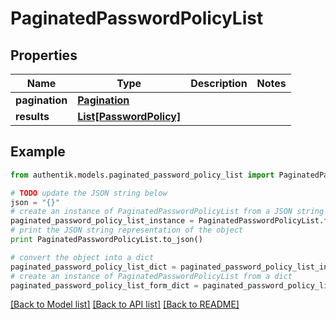 # PaginatedPasswordPolicyList


## Properties
Name | Type | Description | Notes
------------ | ------------- | ------------- | -------------
**pagination** | [**Pagination**](Pagination.md) |  | 
**results** | [**List[PasswordPolicy]**](PasswordPolicy.md) |  | 

## Example

```python
from authentik.models.paginated_password_policy_list import PaginatedPasswordPolicyList

# TODO update the JSON string below
json = "{}"
# create an instance of PaginatedPasswordPolicyList from a JSON string
paginated_password_policy_list_instance = PaginatedPasswordPolicyList.from_json(json)
# print the JSON string representation of the object
print PaginatedPasswordPolicyList.to_json()

# convert the object into a dict
paginated_password_policy_list_dict = paginated_password_policy_list_instance.to_dict()
# create an instance of PaginatedPasswordPolicyList from a dict
paginated_password_policy_list_form_dict = paginated_password_policy_list.from_dict(paginated_password_policy_list_dict)
```
[[Back to Model list]](../README.md#documentation-for-models) [[Back to API list]](../README.md#documentation-for-api-endpoints) [[Back to README]](../README.md)



